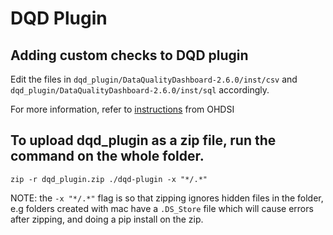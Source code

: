 # DQD Plugin

## Adding custom checks to DQD plugin
Edit the files in `dqd_plugin/DataQualityDashboard-2.6.0/inst/csv` and `dqd_plugin/DataQualityDashboard-2.6.0/inst/sql` accordingly.

For more information, refer to [instructions](https://ohdsi.github.io/DataQualityDashboard/articles/AddNewCheck.html) from OHDSI


## To upload dqd_plugin as a zip file, run the command on the whole folder.
```
zip -r dqd_plugin.zip ./dqd-plugin -x "*/.*"
```
NOTE: the `-x "*/.*"` flag is so that zipping ignores hidden files in the folder, e.g folders created with mac have a `.DS_Store` file which will cause errors after zipping, and doing a pip install on the zip.
